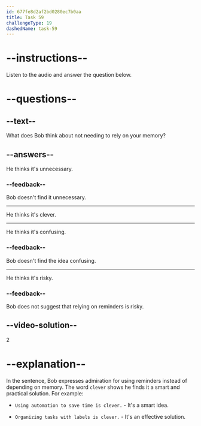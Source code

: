 ```yaml
---
id: 677fe8d2af2bd0280ec7b0aa
title: Task 59
challengeType: 19
dashedName: task-59
---
```


<!-- (Audio) Bob: Oh, I see. So, you don't need to rely on your memory. That's clever! -->

# --instructions--

Listen to the audio and answer the question below.

# --questions--

## --text--

What does Bob think about not needing to rely on your memory?

## --answers--

He thinks it's unnecessary.

### --feedback--

Bob doesn't find it unnecessary.

---

He thinks it's clever.

---

He thinks it's confusing.

### --feedback--

Bob doesn't find the idea confusing.

---

He thinks it's risky.

### --feedback--

Bob does not suggest that relying on reminders is risky.

## --video-solution--

2

# --explanation--

In the sentence, Bob expresses admiration for using reminders instead of depending on memory. The word `clever` shows he finds it a smart and practical solution. For example:

- `Using automation to save time is clever.` - It's a smart idea.

- `Organizing tasks with labels is clever.` - It's an effective solution.
